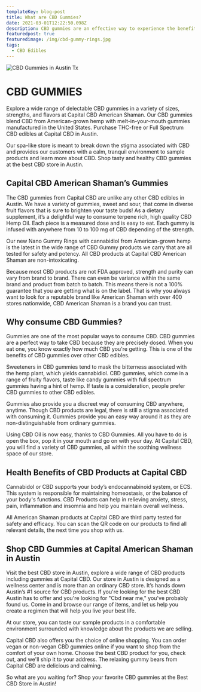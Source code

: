 ```yaml
---
templateKey: blog-post
title: What are CBD Gummies?
date: 2021-03-01T12:22:50.098Z
description: CBD gummies are an effective way to experience the benefits of CBD Oil.
featuredpost: true
featuredimage: /img/cbd-gummy-rings.jpg
tags:
  - CBD Edibles
---
```

![CBD Gummies in Austin Tx](/img/cbd-gummy-rings.jpg "CBD Gummies")

# CBD GUMMIES

Explore a wide range of delectable CBD gummies in a variety of sizes, strengths, and flavors at Capital CBD American Shaman. Our CBD gummies blend CBD from American-grown hemp with melt-in-your-mouth gummies manufactured in the United States. Purchase THC-free or Full Spectrum CBD edibles at Capital CBD in Austin. 

Our spa-like store is meant to break down the stigma associated with CBD and provides our customers with a calm, tranquil environment to sample products and learn more about CBD. Shop tasty and healthy CBD gummies at the best CBD store in Austin.

## Capital CBD American Shaman’s Gummies 

The CBD gummies from Capital CBD are unlike any other CBD edibles in Austin. We have a variety of gummies, sweet and sour, that come in diverse fruit flavors that is sure to brighten your taste buds! As a dietary supplement, it’s a delightful way to consume terpene rich, high quality CBD Hemp Oil. Each piece is a measured dose and is easy to eat. Each gummy is infused with anywhere from 10 to 100 mg of CBD depending of the strength. 

Our new Nano Gummy Rings with cannabidiol from American-grown hemp is the latest in the wide range of CBD Gummy products we carry that are all tested for safety and potency. All CBD products at Capital CBD American Shaman are non-intoxicating.

Because most CBD products are not FDA approved, strength and purity can vary from brand to brand.  There can even be variance within the same brand and product from batch to batch.  This means there is not a 100% guarantee that you are getting what is on the label. That is why you always want to look for a reputable brand like American Shaman with over 400 stores nationwide, CBD American Shaman is a brand you can trust. 

## Why consume CBD Gummies? 

Gummies are one of the most popular ways to consume CBD. CBD gummies are a perfect way to take CBD because they are precisely dosed. When you eat one, you know exactly how much CBD you're getting. This is one of the benefits of CBD gummies over other CBD edibles.

Sweeteners in CBD gummies tend to mask the bitterness associated with the hemp plant, which yields cannabidiol. CBD gummies, which come in a range of fruity flavors, taste  like candy gummies with full spectrum gummies having a hint of hemp. If taste is a consideration, people prefer CBD gummies to other CBD edibles.

Gummies also provide you a discreet way of consuming CBD anywhere, anytime. Though CBD products are legal, there is still a stigma associated with consuming it. Gummies provide you an easy way around it as they are non-distinguishable from ordinary gummies.

Using CBD Oil is now easy, thanks to CBD Gummies. All you have to do is open the box, pop it in your mouth and go on with your day. At Capital CBD, you will find a variety of CBD gummies, all within the soothing wellness space of our store.

## Health Benefits of CBD Products at Capital CBD

Cannabidol or CBD supports your body’s endocannabinoid system, or ECS. This system is responsible for maintaining homeostasis, or the balance of your body's functions. CBD Products can help in relieving anxiety, stress, pain, inflammation and insomnia and help you maintain overall wellness.

 All American Shaman products at Capital CBD are third party tested for safety and efficacy. You can scan the QR code on our products to find all relevant details, the next time you shop with us.

## Shop CBD Gummies at Capital American Shaman in Austin

Visit the best CBD store in Austin, explore a wide range of CBD products including gummies at Capital CBD. Our store in Austin is designed as a wellness center and is more than an ordinary CBD store. It’s hands down Austin’s #1 source for CBD products. If you're looking for the best CBD Austin has to offer and you're looking for "Cbd near me," you've probably found us. Come in and browse our range of items, and let us help you create a regimen that will help you live your best life.

At our store, you can taste our sample products in a comfortable environment surrounded with knowledge about the products we are selling.

Capital CBD also offers you the choice of online shopping. You can order vegan or non-vegan CBD gummies online if you want to shop from the comfort of your own home. Choose the best CBD product for you, check out, and we'll ship it to your address. The relaxing gummy bears from Capital CBD are delicious and calming.

So what are you waiting for? Shop your favorite CBD gummies at the Best CBD Store in Austin!